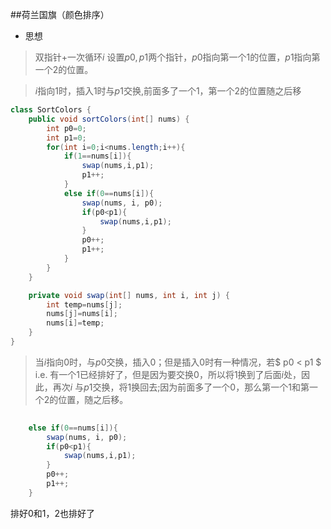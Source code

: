 ##荷兰国旗（颜色排序）
+ 思想
>双指针+一次循环$i$
>设置$p0,p1$两个指针，$p0$指向第一个1的位置，$p1$指向第一个2的位置。

>$i$指向1时，插入1时与$p1$交换,前面多了一个1，第一个2的位置随之后移
```java
class SortColors {
    public void sortColors(int[] nums) {
        int p0=0;
        int p1=0;
        for(int i=0;i<nums.length;i++){
            if(1==nums[i]){
                swap(nums,i,p1);
                p1++;
            }
            else if(0==nums[i]){
                swap(nums, i, p0);
                if(p0<p1){
                    swap(nums,i,p1);
                }
                p0++;
                p1++;
            }
        }
    }

    private void swap(int[] nums, int i, int j) {
        int temp=nums[j];
        nums[j]=nums[i];
        nums[i]=temp;
    }
}
```


>当$i$指向0时，与$p0$交换，插入0；但是插入0时有一种情况，若$ p0 < p1 $ i.e. 有一个1已经排好了，但是因为要交换0，所以将1换到了后面$i$处，因此，再次$i$ 与$p1$交换，将1换回去;因为前面多了一个0，那么第一个1和第一个2的位置，随之后移。

```java
    
    else if(0==nums[i]){
        swap(nums, i, p0);
        if(p0<p1){
            swap(nums,i,p1);
        }
        p0++;
        p1++;
    }
```

排好0和1，2也排好了